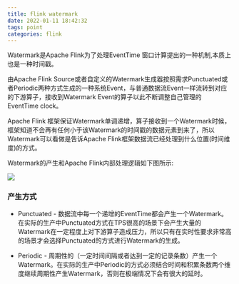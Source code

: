 ```yaml
---
title: flink watermark
date: 2022-01-11 18:42:32
tags: point
categories: flink
---
```


Watermark是Apache Flink为了处理EventTime 窗口计算提出的一种机制,本质上也是一种时间戳。

由Apache Flink Source或者自定义的Watermark生成器按照需求Punctuated或者Periodic两种方式生成的一种系统Event，与普通数据流Event一样流转到对应的下游算子，接收到Watermark Event的算子以此不断调整自己管理的EventTime clock。

Apache Flink 框架保证Watermark单调递增，算子接收到一个Watermark时候，框架知道不会再有任何小于该Watermark的时间戳的数据元素到来了，所以Watermark可以看做是告诉Apache Flink框架数据流已经处理到什么位置(时间维度)的方式。

Watermark的产生和Apache Flink内部处理逻辑如下图所示:

![](/images/flink/flink_watermark.png)

### 产生方式

- Punctuated - 数据流中每一个递增的EventTime都会产生一个Watermark。 在实际的生产中Punctuated方式在TPS很高的场景下会产生大量的Watermark在一定程度上对下游算子造成压力，所以只有在实时性要求非常高的场景才会选择Punctuated的方式进行Watermark的生成。

- Periodic - 周期性的（一定时间间隔或者达到一定的记录条数）产生一个Watermark。在实际的生产中Periodic的方式必须结合时间和积累条数两个维度继续周期性产生Watermark，否则在极端情况下会有很大的延时。
